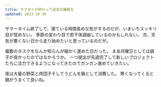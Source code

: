 ```yaml
---
title: サマタイが終わって追加の睡眠を
updated: 2023-10-30
---
```


サマータイム終了して、寝ている時間長めな気がするのだが、いまいちスッキリ目が覚めない。
季節の変わり目で若干体調崩しているのかもしれない。
次、天気が悪くない日から走り始めたいと思っているのだが。

複数のタスクをなんか知らんが細かく進めた日だった。
まあ月曜日としては調子が良かったのではなかろうか。
一つ提出が先週完了して新しいプロジェクトたちに注力できるようになってきたのでガンガン進めていきたい。

夜は大量の野菜と肉団子そしてうどんを鍋として消費した。
寒くなってくると鍋がうまくて良いね。
